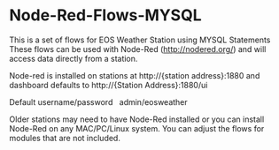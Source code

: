 # Node-Red-Flows-MYSQL

This is a set of flows for EOS Weather Station using MYSQL Statements
These flows can be used with Node-Red (http://nodered.org/) and will access data directly from a station. 

Node-red is installed on stations at http://{station address}:1880 and dashboard defaults to http://{Station Address}:1880/ui

Default username/password    admin/eosweather

Older stations may need to have Node-Red installed or you can install Node-Red on any MAC/PC/Linux system.
You can adjust the flows for modules that are not included.
